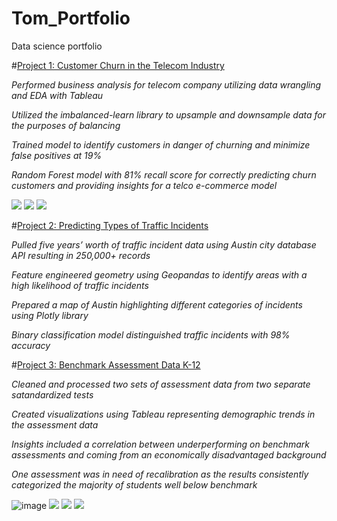 # Tom_Portfolio
Data science portfolio


#[Project 1: Customer Churn in the Telecom Industry](https://github.com/tomshields71/Churn)

*Performed business analysis for telecom company utilizing data wrangling and EDA with Tableau*

*Utilized the imbalanced-learn library to upsample and downsample data for the purposes of balancing*

*Trained model to identify customers in danger of churning and minimize false positives at 19%*

*Random Forest model with 81% recall score for correctly predicting churn customers and providing insights for a telco e-commerce model*

![](https://github.com/tomshields71/Tom_Portfolio/blob/main/images/churn2.png)
![](https://github.com/tomshields71/Tom_Portfolio/blob/main/images/churn3.png)
![](https://github.com/tomshields71/Tom_Portfolio/blob/main/images/churn1.png)

#[Project 2: Predicting Types of Traffic Incidents](https://github.com/tomshields71/Real-Time_Traffic_Incident_Reports)

*Pulled five years’ worth of traffic incident data using Austin city database API resulting in 250,000+ records*

*Feature engineered geometry using Geopandas to identify areas with a high likelihood of traffic incidents*

*Prepared a map of Austin highlighting different categories of incidents using Plotly library*

*Binary classification model distinguished traffic incidents with 98% accuracy*

#[Project 3: Benchmark Assessment Data K-12](https://github.com/tomshields71/AssessmentData)

*Cleaned and processed two sets of assessment data from two separate satandardized tests*

*Created visualizations using Tableau representing demographic trends in the assessment data*

*Insights included a correlation between underperforming on benchmark assessments and coming from an economically disadvantaged background*

*One assessment was in need of recalibration as the results consistently categorized the majority of students well below benchmark*

![image](https://github.com/tomshields71/Tom_Portfolio/blob/main/images/MCLASS_TOTALS.png)
![](https://github.com/tomshields71/Tom_Portfolio/blob/main/images/TXKEA_TOTALS.png)
![](https://github.com/tomshields71/Tom_Portfolio/blob/main/images/MCLASS_DEMO.png)
![](https://github.com/tomshields71/Tom_Portfolio/blob/main/images/TXKEA_DEMO.png)
